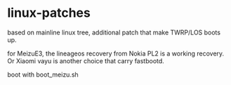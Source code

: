 # linux-patches
based on mainline linux tree, additional patch that make TWRP/LOS boots up.

for MeizuE3, the lineageos recovery from Nokia PL2 is a working recovery. Or Xiaomi vayu is another choice that carry fastbootd.

boot with boot_meizu.sh

